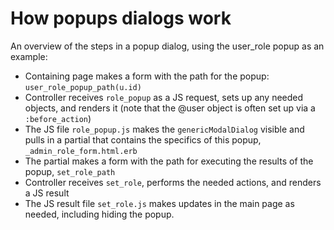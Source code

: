 How popups dialogs work
=========================

An overview of the steps in a popup dialog, using the user_role popup as an example:
- Containing page makes a form with the path for the popup: `user_role_popup_path(u.id)`
- Controller receives `role_popup` as a JS request, sets up any needed
  objects, and renders it (note that the @user object is often set up via a `:before_action`)
- The JS file `role_popup.js` makes the `genericModalDialog` visible and pulls
  in a partial that contains the specifics of this popup, `_admin_role_form.html.erb`
- The partial makes a form with the path for executing the results of the popup,
  `set_role_path`
- Controller receives `set_role`, performs the needed actions, and renders a JS result
- The JS result file `set_role.js` makes updates in the main page as needed,
  including hiding the popup.

